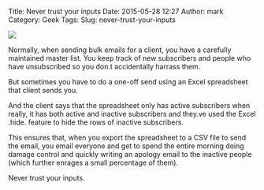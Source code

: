 Title: Never trust your inputs
Date: 2015-05-28 12:27
Author: mark
Category: Geek
Tags: 
Slug: never-trust-your-inputs

<a href="http://xkcd.com/327"><img src="https://d262ilb51hltx0.cloudfront.net/max/800/1*P4nj9fJjSeJ9-c0rwSZqlg.png" /></a>

Normally, when sending bulk emails for a client, you have a carefully maintained master list. You keep track of new subscribers and people who have unsubscribed so you don.t accidentally harrass them.

But sometimes you have to do a one-off send using an Excel spreadsheet that client sends you.

And the client says that the spreadsheet only has active subscribers when really, it has both active and inactive subscribers and they.ve used the Excel .hide. feature to hide the rows of inactive subscribers.

This ensures that, when you export the spreadsheet to a CSV file to send the email, you email everyone and get to spend the entire morning doing damage control and quickly writing an apology email to the inactive people (which further enrages a small percentage of them).

Never trust your inputs.
